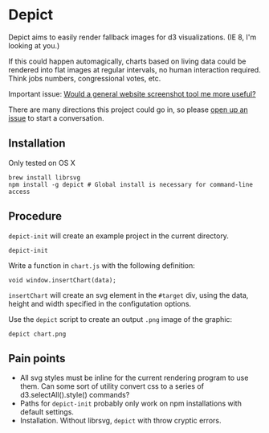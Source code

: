 # Depict

Depict aims to easily render fallback images for d3 visualizations. (IE 8, I'm looking at you.)

If this could happen automagically, charts based on living data could be rendered into flat images at regular intervals, no human interaction required. Think jobs numbers, congressional votes, etc.

Important issue: [Would a general website screenshot tool me more useful?](https://github.com/kevinschaul/depict/issues/1)

There are many directions this project could go in, so please [open up an issue](https://github.com/kevinschaul/depict/issues) to start a conversation.

## Installation

Only tested on OS X

    brew install librsvg
    npm install -g depict # Global install is necessary for command-line access

## Procedure

`depict-init` will create an example project in the current directory.

    depict-init

Write a function in `chart.js` with the following definition:
    
    void window.insertChart(data);

`insertChart` will create an svg element in the `#target` div, using the data, height and width specified in the configutation options.

Use the `depict` script to create an output `.png` image of the graphic:

    depict chart.png

## Pain points

- All svg styles must be inline for the current rendering program to use them. Can some sort of utility convert css to a series of d3.selectAll().style() commands?
- Paths for `depict-init` probably only work on npm installations with default settings.
- Installation. Without librsvg, `depict` with throw cryptic errors.

